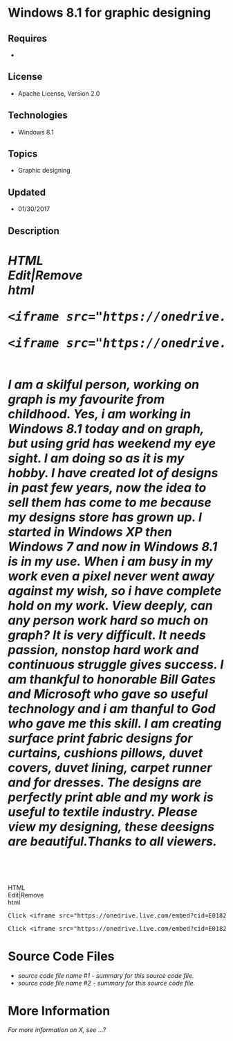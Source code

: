 # Windows 8.1 for graphic designing
## Requires
- 
## License
- Apache License, Version 2.0
## Technologies
- Windows 8.1
## Topics
- Graphic designing
## Updated
- 01/30/2017
## Description

<h1><em>
<div class="scriptcode">
<div class="pluginEditHolder" pluginCommand="mceScriptCode">
<div class="title"><span>HTML</span></div>
<div class="pluginLinkHolder"><span class="pluginEditHolderLink">Edit</span>|<span class="pluginRemoveHolderLink">Remove</span></div>
<span class="hidden">html</span>
<pre class="hidden">&lt;iframe src=&quot;https://onedrive.live.com/embed?cid=E0182C9E96840B5F&amp;resid=E0182C9E96840B5F%21108&amp;authkey=AG28qoicY-NmMqI&quot; width=&quot;165&quot; height=&quot;128&quot; frameborder=&quot;0&quot; scrolling=&quot;no&quot;&gt;&lt;/iframe&gt;
</pre>
<div class="preview">
<pre class="html"><span class="html__tag_start">&lt;iframe</span>&nbsp;<span class="html__attr_name">src</span>=<span class="html__attr_value">&quot;https://onedrive.live.com/embed?cid=E0182C9E96840B5F&amp;resid=E0182C9E96840B5F%21108&amp;authkey=AG28qoicY-NmMqI&quot;</span>&nbsp;<span class="html__attr_name">width</span>=<span class="html__attr_value">&quot;165&quot;</span>&nbsp;<span class="html__attr_name">height</span>=<span class="html__attr_value">&quot;128&quot;</span>&nbsp;<span class="html__attr_name">frameborder</span>=<span class="html__attr_value">&quot;0&quot;</span>&nbsp;<span class="html__attr_name">scrolling</span>=<span class="html__attr_value">&quot;no&quot;</span><span class="html__tag_start">&gt;</span><span class="html__tag_end">&lt;/iframe&gt;</span>&nbsp;
</pre>
</div>
</div>
</div>
<div class="endscriptcode">&nbsp;</div>
I am a skilful person, working on graph is my favourite from childhood. Yes, i am working in Windows 8.1 today and on graph, but using grid has weekend my eye sight. I am doing so as it is my hobby. I have created lot of designs in past few years, now the idea
 to sell them has come to me because my designs store has grown up. I started in Windows XP then Windows 7 and now in Windows 8.1 is in my use. When i am busy in my work even a pixel never went away against my wish, so i have complete hold on my work. View
 deeply, can any person work hard so much on graph? It is very difficult. It needs passion, nonstop hard work and continuous struggle gives success. I am thankful to honorable Bill Gates and Microsoft who gave so useful technology and i am thanful to God who
 gave me this skill. I am creating surface print fabric designs for curtains, cushions pillows, duvet covers, duvet lining, carpet runner and for dresses. The designs are perfectly print able and my work is useful to textile industry. Please view my designing,
 these deesigns are beautiful.Thanks to all viewers.</em></h1>
<p><em><br>
</em></p>
<p>&nbsp;</p>
<div class="scriptcode">
<div class="pluginEditHolder" pluginCommand="mceScriptCode">
<div class="title"><span>HTML</span></div>
<div class="pluginLinkHolder"><span class="pluginEditHolderLink">Edit</span>|<span class="pluginRemoveHolderLink">Remove</span></div>
<span class="hidden">html</span>
<pre class="hidden">Click &lt;iframe src=&quot;https://onedrive.live.com/embed?cid=E0182C9E96840B5F&amp;resid=E0182C9E96840B5F%21108&amp;authkey=AG28qoicY-NmMqI&quot; width=&quot;165&quot; height=&quot;128&quot; frameborder=&quot;0&quot; scrolling=&quot;no&quot;&gt;&lt;/iframe&gt;here to add your code snippet.</pre>
<div class="preview">
<pre class="html">Click&nbsp;<span class="html__tag_start">&lt;iframe</span>&nbsp;<span class="html__attr_name">src</span>=<span class="html__attr_value">&quot;https://onedrive.live.com/embed?cid=E0182C9E96840B5F&amp;resid=E0182C9E96840B5F%21108&amp;authkey=AG28qoicY-NmMqI&quot;</span>&nbsp;<span class="html__attr_name">width</span>=<span class="html__attr_value">&quot;165&quot;</span>&nbsp;<span class="html__attr_name">height</span>=<span class="html__attr_value">&quot;128&quot;</span>&nbsp;<span class="html__attr_name">frameborder</span>=<span class="html__attr_value">&quot;0&quot;</span>&nbsp;<span class="html__attr_name">scrolling</span>=<span class="html__attr_value">&quot;no&quot;</span><span class="html__tag_start">&gt;</span><span class="html__tag_end">&lt;/iframe&gt;</span>here&nbsp;to&nbsp;add&nbsp;your&nbsp;code&nbsp;snippet.</pre>
</div>
</div>
</div>
<h1><span>Source Code Files</span></h1>
<ul>
<li><em>source code file name #1 - summary for this source code file.</em> </li><li><em><em>source code file name #2 - summary for this source code file.</em></em>
</li></ul>
<h1>More Information</h1>
<p><em>For more information on X, see ...?</em></p>
